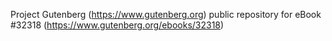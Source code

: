 Project Gutenberg (https://www.gutenberg.org) public repository for eBook #32318 (https://www.gutenberg.org/ebooks/32318)
